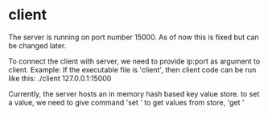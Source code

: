 client
======
The server is running on port number 15000.
As of now this is fixed but can be changed later.

To connect the client with server, we need to provide ip:port as argument to client.
Example: If the executable file is 'client', then client code can be run like this:
./client 127.0.0.1:15000 


Currently, the server hosts an in memory hash based key value store.
to set a value, we need to give command 'set <key> <value>'
to get values from store, 'get <key>'

